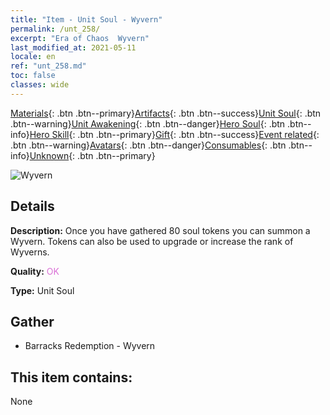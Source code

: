 ```yaml
---
title: "Item - Unit Soul - Wyvern"
permalink: /unt_258/
excerpt: "Era of Chaos  Wyvern"
last_modified_at: 2021-05-11
locale: en
ref: "unt_258.md"
toc: false
classes: wide
---
```

 [Materials](/Items/){: .btn .btn--primary}[Artifacts](/Items/Artifacts/){: .btn .btn--success}[Unit Soul](/Items/UnitSoul/){: .btn .btn--warning}[Unit Awakening](/Items/UnitAwakening/){: .btn .btn--danger}[Hero Soul](/Items/HeroSoul/){: .btn .btn--info}[Hero Skill](/Items/HeroSkill/){: .btn .btn--primary}[Gift](/Items/Gift/){: .btn .btn--success}[Event related](/Items/Events/){: .btn .btn--warning}[Avatars](/Items/Avatars/){: .btn .btn--danger}[Consumables](/Items/Consumables/){: .btn .btn--info}[Unknown](/Items/Unknown/){: .btn .btn--primary}

 ![Wyvern](/images/u/ti_feilong.jpg)

## Details
 **Description:** Once you have gathered 80 soul tokens you can summon a Wyvern. Tokens can also be used to upgrade or increase the rank of Wyverns.

 **Quality:** <span style="color: #DA70D6">OK</span>

 **Type:** Unit Soul

## Gather

*    Barracks Redemption - Wyvern 

## This item contains:

  None

